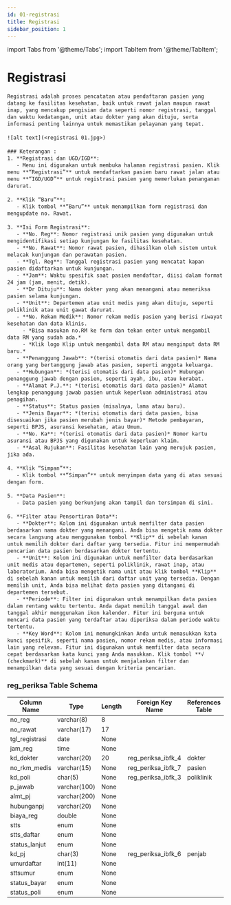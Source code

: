 ```yaml
---
id: 01-registrasi
title: Registrasi
sidebar_position: 1
---
```

import Tabs from '@theme/Tabs';
import TabItem from '@theme/TabItem';

# Registrasi

<Tabs>
  <TabItem value="tutorial" label="Tutorial" default>

    Registrasi adalah proses pencatatan atau pendaftaran pasien yang datang ke fasilitas kesehatan, baik untuk rawat jalan maupun rawat inap, yang mencakup pengisian data seperti nomor registrasi, tanggal dan waktu kedatangan, unit atau dokter yang akan dituju, serta informasi penting lainnya untuk memastikan pelayanan yang tepat.

    ![alt text](<registrasi 01.jpg>)

    ### Keterangan : 
    1. **Registrasi dan UGD/IGD**: 
       - Menu ini digunakan untuk membuka halaman registrasi pasien. Klik menu **“Registrasi”** untuk mendaftarkan pasien baru rawat jalan atau menu **“IGD/UGD”** untuk registrasi pasien yang memerlukan penanganan darurat.

    2. **Klik “Baru”**: 
       - Klik tombol **“Baru”** untuk menampilkan form registrasi dan mengupdate no. Rawat.

    3. **Isi Form Registrasi**:
       - **No. Reg**: Nomor registrasi unik pasien yang digunakan untuk mengidentifikasi setiap kunjungan ke fasilitas kesehatan.
       - **No. Rawat**: Nomor rawat pasien, dihasilkan oleh sistem untuk melacak kunjungan dan perawatan pasien.
       - **Tgl. Reg**: Tanggal registrasi pasien yang mencatat kapan pasien didaftarkan untuk kunjungan.
       - **Jam**: Waktu spesifik saat pasien mendaftar, diisi dalam format 24 jam (jam, menit, detik).
       - **Dr Dituju**: Nama dokter yang akan menangani atau memeriksa pasien selama kunjungan.
       - **Unit**: Departemen atau unit medis yang akan dituju, seperti poliklinik atau unit gawat darurat.
       - **No. Rekam Medik**: Nomor rekam medis pasien yang berisi riwayat kesehatan dan data klinis.
         - *Bisa masukan no.RM ke form dan tekan enter untuk mengambil data RM yang sudah ada.*
         - *Klik logo Klip untuk mengambil data RM atau menginput data RM baru.*
       - **Penanggung Jawab**: *(terisi otomatis dari data pasien)* Nama orang yang bertanggung jawab atas pasien, seperti anggota keluarga.
       - **Hubungan**: *(terisi otomatis dari data pasien)* Hubungan penanggung jawab dengan pasien, seperti ayah, ibu, atau kerabat.
       - **Alamat P.J.**: *(terisi otomatis dari data pasien)* Alamat lengkap penanggung jawab pasien untuk keperluan administrasi atau penagihan.
       - **Status**: Status pasien (misalnya, lama atau baru).
       - **Jenis Bayar**: *(terisi otomatis dari data pasien, bisa disesuaikan jika pasien merubah jenis bayar)* Metode pembayaran, seperti BPJS, asuransi kesehatan, atau Umum.
       - **No. Ka**: *(terisi otomatis dari data pasien)* Nomor kartu asuransi atau BPJS yang digunakan untuk keperluan klaim.
       - **Asal Rujukan**: Fasilitas kesehatan lain yang merujuk pasien, jika ada.

    4. **Klik “Simpan”**: 
       - Klik tombol **“Simpan”** untuk menyimpan data yang di atas sesuai dengan form.

    5. **Data Pasien**: 
       - Data pasien yang berkunjung akan tampil dan tersimpan di sini.

    6. **Filter atau Pensortiran Data**:
       - **Dokter**: Kolom ini digunakan untuk memfilter data pasien berdasarkan nama dokter yang menangani. Anda bisa mengetik nama dokter secara langsung atau menggunakan tombol **Klip** di sebelah kanan untuk memilih dokter dari daftar yang tersedia. Fitur ini mempermudah pencarian data pasien berdasarkan dokter tertentu.
       - **Unit**: Kolom ini digunakan untuk memfilter data berdasarkan unit medis atau departemen, seperti poliklinik, rawat inap, atau laboratorium. Anda bisa mengetik nama unit atau klik tombol **Klip** di sebelah kanan untuk memilih dari daftar unit yang tersedia. Dengan memilih unit, Anda bisa melihat data pasien yang ditangani di departemen tersebut.
       - **Periode**: Filter ini digunakan untuk menampilkan data pasien dalam rentang waktu tertentu. Anda dapat memilih tanggal awal dan tanggal akhir menggunakan ikon kalender. Fitur ini berguna untuk mencari data pasien yang terdaftar atau diperiksa dalam periode waktu tertentu.
       - **Key Word**: Kolom ini memungkinkan Anda untuk memasukkan kata kunci spesifik, seperti nama pasien, nomor rekam medis, atau informasi lain yang relevan. Fitur ini digunakan untuk memfilter data secara cepat berdasarkan kata kunci yang Anda masukkan. Klik tombol **√ (checkmark)** di sebelah kanan untuk menjalankan filter dan menampilkan data yang sesuai dengan kriteria pencarian.

  </TabItem>

  <TabItem value="structure" label="Structure">

### reg_periksa Table Schema

| Column Name     | Type         | Length | Foreign Key Name     | References Table  | References Field |
|-----------------|--------------|--------|----------------------|-------------------|------------------|
| no_reg          | varchar(8)   | 8      |                      |                   |                  |
| no_rawat        | varchar(17)  | 17     |                      |                   |                  |
| tgl_registrasi  | date         | None   |                      |                   |                  |
| jam_reg         | time         | None   |                      |                   |                  |
| kd_dokter       | varchar(20)  | 20     | reg_periksa_ibfk_4    | dokter            | kd_dokter        |
| no_rkm_medis    | varchar(15)  | None   | reg_periksa_ibfk_7    | pasien            | no_rkm_medis     |
| kd_poli         | char(5)      | None   | reg_periksa_ibfk_3    | poliklinik        | kd_poli          |
| p_jawab         | varchar(100) | None   |                      |                   |                  |
| almt_pj         | varchar(200) | None   |                      |                   |                  |
| hubunganpj      | varchar(20)  | None   |                      |                   |                  |
| biaya_reg       | double       | None   |                      |                   |                  |
| stts            | enum         | None   |                      |                   |                  |
| stts_daftar     | enum         | None   |                      |                   |                  |
| status_lanjut   | enum         | None   |                      |                   |                  |
| kd_pj           | char(3)      | None   | reg_periksa_ibfk_6    | penjab            | kd_pj            |
| umurdaftar      | int(11)      | None   |                      |                   |                  |
| sttsumur        | enum         | None   |                      |                   |                  |
| status_bayar    | enum         | None   |                      |                   |                  |
| status_poli     | enum         | None   |                      |                   |                  |


  </TabItem>
</Tabs>

